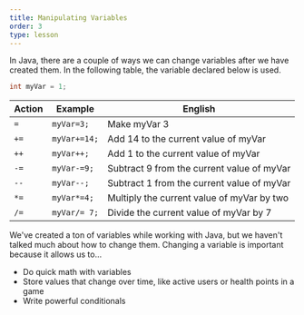```yaml
---
title: Manipulating Variables
order: 3
type: lesson
---
```


In Java, there are a couple of ways we can change variables after we have created them. In the following table, the variable declared below is used.

```java
int myVar = 1;
```

| Action | Example      | English                                    |
| ------ | ------------ | ------------------------------------------ |
| `=`    | `myVar=3;`   | Make myVar 3                               |
| `+=`   | `myVar+=14;` | Add 14 to the current value of myVar       |
| `++`   | `myVar++;`   | Add 1 to the current value of myVar        |
| `-=`   | `myVar-=9;`  | Subtract 9 from the current value of myVar |
| `--`   | `myVar--;`   | Subtract 1 from the current value of myVar |
| `*=`   | `myVar*=4;`  | Multiply the current value of myVar by two |
| `/=`   | `myVar/= 7;` | Divide the current value of myVar by 7     |

We've created a ton of variables while working with Java, but we haven't talked much about how to change them. Changing a variable is important because it allows us to...

- Do quick math with variables
- Store values that change over time, like active users or health points in a game
- Write powerful conditionals
